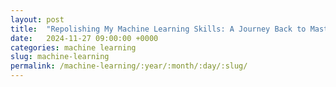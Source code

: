```yaml
---
layout: post
title:  "Repolishing My Machine Learning Skills: A Journey Back to Mastery"
date:   2024-11-27 09:00:00 +0000
categories: machine learning
slug: machine-learning
permalink: /machine-learning/:year/:month/:day/:slug/
---
```

